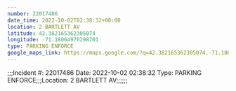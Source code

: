 ```yaml
---
number: 22017486
date_time: 2022-10-02T02:38:32+00:00
location: 2 BARTLETT AV
latitude: 42.382165362305074
longitude: -71.18064970298701
type: PARKING ENFORCE
google_maps_link: https://maps.google.com/?q=42.382165362305074,-71.18064970298701
---
```


;;;Incident #: 22017486  Date: 2022-10-02 02:38:32   Type: PARKING ENFORCE;;;Location: 2 BARTLETT AV;;;;;;
